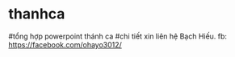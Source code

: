 # thanhca
#tổng hợp powerpoint thánh ca
#chi tiết xin liên hệ Bạch Hiếu. fb: https://facebook.com/ohayo3012/

